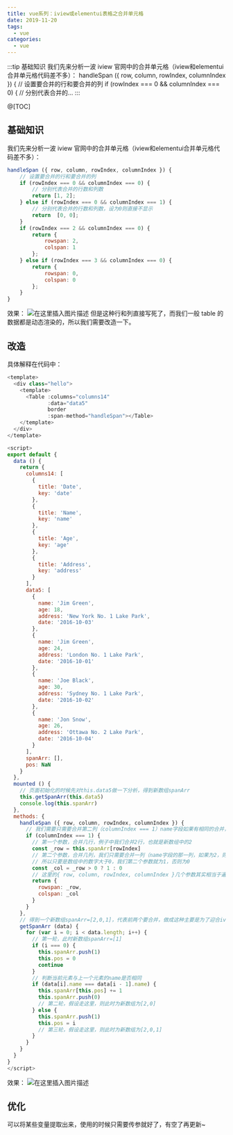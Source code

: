 ```yaml
---
title: vue系列：iview或elementui表格之合并单元格
date: 2019-11-20
tags:
  - vue
categories:
  - vue
---
```


:::tip
基础知识
我们先来分析一波 iview 官网中的合并单元格（iview和elementui合并单元格代码差不多）：
handleSpan ({ row, column, rowIndex, columnIndex }) {
	// 设置要合并的行和要合并的列
    if (rowIndex === 0 &amp;&amp; columnIndex === 0) {
    	// 分别代表合并的...
:::

<!-- more -->

@[TOC]
## 基础知识
我们先来分析一波 iview 官网中的合并单元格（iview和elementui合并单元格代码差不多）：
```js
handleSpan ({ row, column, rowIndex, columnIndex }) {
	// 设置要合并的行和要合并的列
    if (rowIndex === 0 && columnIndex === 0) {
    	// 分别代表合并的行数和列数
        return [1, 2];
    } else if (rowIndex === 0 && columnIndex === 1) {
    	// 分别代表合并的行数和列数，设为0则直接不显示
        return  [0, 0];
    }
    if (rowIndex === 2 && columnIndex === 0) {
        return {
            rowspan: 2,
            colspan: 1
        };
    } else if (rowIndex === 3 && columnIndex === 0) {
        return {
            rowspan: 0,
            colspan: 0
        };
    }
}
```
效果：
![在这里插入图片描述](https://img-blog.csdnimg.cn/20191120172749739.png?x-oss-process=image/watermark,type_ZmFuZ3poZW5naGVpdGk,shadow_10,text_aHR0cHM6Ly9ibG9nLmNzZG4ubmV0L3dlaXhpbl80Mzk3MjQzNw==,size_16,color_FFFFFF,t_70)
但是这种行和列直接写死了，而我们一般 table 的数据都是动态渲染的，所以我们需要改造一下。
## 改造
具体解释在代码中：
```js
<template>
  <div class="hello">
    <template>
      <Table :columns="columns14"
             :data="data5"
             border
             :span-method="handleSpan"></Table>
    </template>
  </div>
</template>

<script>
export default {
  data () {
    return {
      columns14: [
        {
          title: 'Date',
          key: 'date'
        },
        {
          title: 'Name',
          key: 'name'
        },
        {
          title: 'Age',
          key: 'age'
        },
        {
          title: 'Address',
          key: 'address'
        }
      ],
      data5: [
        {
          name: 'Jim Green',
          age: 18,
          address: 'New York No. 1 Lake Park',
          date: '2016-10-03'
        },
        {
          name: 'Jim Green',
          age: 24,
          address: 'London No. 1 Lake Park',
          date: '2016-10-01'
        },
        {
          name: 'Joe Black',
          age: 30,
          address: 'Sydney No. 1 Lake Park',
          date: '2016-10-02'
        },
        {
          name: 'Jon Snow',
          age: 26,
          address: 'Ottawa No. 2 Lake Park',
          date: '2016-10-04'
        }
      ],
      spanArr: [],
      pos: NaN
    }
  },
  mounted () {
  	// 页面初始化的时候先对this.data5做一下分析，得到新数组spanArr
    this.getSpanArr(this.data5)
    console.log(this.spanArr)
  },
  methods: {
    handleSpan ({ row, column, rowIndex, columnIndex }) {
      // 我们需要只需要合并第二列（columnIndex === 1）name字段如果有相同的合并，其他字段我们不管
      if (columnIndex === 1) {
        // 第一个参数，合并几行，例子中我们合并2行，也就是新数组中的2
        const _row = this.spanArr[rowIndex]
        // 第二个参数，合并几列，我们只需要合并一列（name字段的那一列，如果为2，则还要合并age那一列，不符合我们需求）
        // 所以只要是数组中的数字大于0，我们第二个参数就为1，否则为0
        const _col = _row > 0 ? 1 : 0
        // 这里的{ row, column, rowIndex, columnIndex }几个参数其实相当于遍历，每次渲染都会触发，所以会把每一行都正确渲染
        return {
          rowspan: _row,
          colspan: _col
        }
      }
    },
    // 得到一个新数组spanArr=[2,0,1]，代表前两个要合并，做成这种主要是为了迎合iview中的格式
    getSpanArr (data) {
      for (var i = 0; i < data.length; i++) {
        // 第一轮，此时新数组spanArr=[1]
        if (i === 0) {
          this.spanArr.push(1)
          this.pos = 0
          continue
        }
        // 判断当前元素与上一个元素的name是否相同
        if (data[i].name === data[i - 1].name) {
          this.spanArr[this.pos] += 1
          this.spanArr.push(0)
          // 第二轮，假设走这里，则此时为新数组为[2,0]
        } else {
          this.spanArr.push(1)
          this.pos = i
          // 第三轮，假设走这里，则此时为新数组为[2,0,1]
        }
      }
    }
  }
}
</script>
```
效果：
![在这里插入图片描述](https://img-blog.csdnimg.cn/20191120173727515.png?x-oss-process=image/watermark,type_ZmFuZ3poZW5naGVpdGk,shadow_10,text_aHR0cHM6Ly9ibG9nLmNzZG4ubmV0L3dlaXhpbl80Mzk3MjQzNw==,size_16,color_FFFFFF,t_70)
## 优化
可以将某些变量提取出来，使用的时候只需要传参就好了，有空了再更新~
